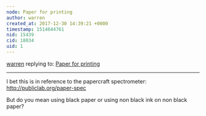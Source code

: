 ```yaml
---
node: Paper for printing
author: warren
created_at: 2017-12-30 14:39:21 +0000
timestamp: 1514644761
nid: 15439
cid: 18034
uid: 1
---
```




[warren](../profile/warren) replying to: [Paper for printing](../notes/G33K4P00RV4/12-27-2017/paper-for-printing)

----
I bet this is in reference to the papercraft spectrometer: http://publiclab.org/paper-spec

But do you mean using black paper or using non black ink on non black paper? 